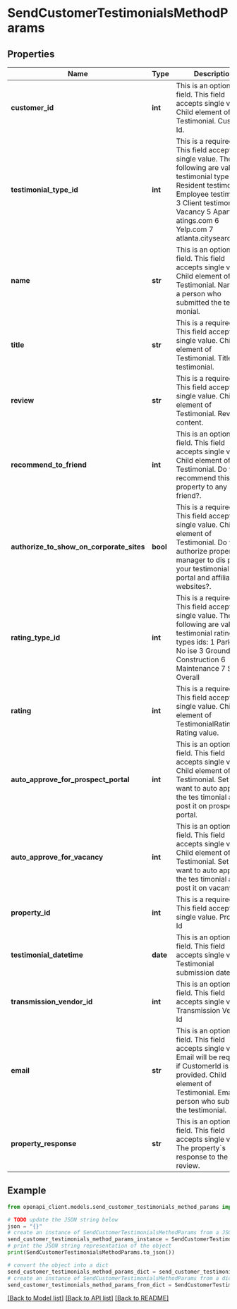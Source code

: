 # SendCustomerTestimonialsMethodParams


## Properties

Name | Type | Description | Notes
------------ | ------------- | ------------- | -------------
**customer_id** | **int** | This is an optional field. This field accepts single value. Child element of Testimonial. Customer Id. | [optional] 
**testimonial_type_id** | **int** | This is a required field. This field accepts single value. The following are valid testimonial type ids: 1 Resident testimonial 2 Employee testimonial 3 Client testimonial 4 Vacancy 5 Apartmentr atings.com 6 Yelp.com 7 atlanta.citysearch.com | 
**name** | **str** | This is an optional field. This field accepts single value. Child element of Testimonial. Name of a person who submitted the testi monial. | [optional] 
**title** | **str** | This is a required field. This field accepts single value. Child element of Testimonial. Title of testimonial. | 
**review** | **str** | This is a required field. This field accepts single value. Child element of Testimonial. Review content. | 
**recommend_to_friend** | **int** | This is an optional field. This field accepts single value. Child element of Testimonial. Do you recommend this property to any friend?. | [optional] 
**authorize_to_show_on_corporate_sites** | **bool** | This is a required field. This field accepts single value. Child element of Testimonial. Do you authorize property manager to dis play your testimonial on its portal and affiliate websites?. | 
**rating_type_id** | **int** | This is a required field. This field accepts single value. The following are valid testimonial rating types ids: 1 Parking 2 No ise 3 Grounds 5 Construction 6 Maintenance 7 Staff 8 Overall | 
**rating** | **int** | This is a required field. This field accepts single value. Child element of TestimonialRatings. Rating value. | 
**auto_approve_for_prospect_portal** | **int** | This is an optional field. This field accepts single value. Child element of Testimonial. Set to 1 if want to auto approve the tes timonial and post it on prospect portal. | [optional] 
**auto_approve_for_vacancy** | **int** | This is an optional field. This field accepts single value. Child element of Testimonial. Set to 1 if want to auto approve the tes timonial and post it on vacany.com | [optional] 
**property_id** | **int** | This is a required field. This field accepts single value. Property Id | 
**testimonial_datetime** | **date** | This is an optional field. This field accepts single value. Testimonial submission date. | [optional] 
**transmission_vendor_id** | **int** | This is an optional field. This field accepts single value. Transmission Vendor Id | [optional] 
**email** | **str** | This is an optional field. This field accepts single value. Email will be required if CustomerId is not provided. Child element of Testimonial. Email of a person who submitted the testimonial. | [optional] 
**property_response** | **str** | This is an optional field. This field accepts single value. The property&#x60;s response to the review. | [optional] 

## Example

```python
from openapi_client.models.send_customer_testimonials_method_params import SendCustomerTestimonialsMethodParams

# TODO update the JSON string below
json = "{}"
# create an instance of SendCustomerTestimonialsMethodParams from a JSON string
send_customer_testimonials_method_params_instance = SendCustomerTestimonialsMethodParams.from_json(json)
# print the JSON string representation of the object
print(SendCustomerTestimonialsMethodParams.to_json())

# convert the object into a dict
send_customer_testimonials_method_params_dict = send_customer_testimonials_method_params_instance.to_dict()
# create an instance of SendCustomerTestimonialsMethodParams from a dict
send_customer_testimonials_method_params_from_dict = SendCustomerTestimonialsMethodParams.from_dict(send_customer_testimonials_method_params_dict)
```
[[Back to Model list]](../README.md#documentation-for-models) [[Back to API list]](../README.md#documentation-for-api-endpoints) [[Back to README]](../README.md)


